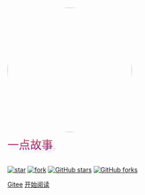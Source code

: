 <br>

<img style="border-radius: 50%" width="280px" src="https://i.loli.net/2021/08/22/3uLFZki9OSEVbcp.jpg
">


<!-- # Spring Album <small>0.0.1</small> -->
<div style = "font-weight: 100; font-size: 1.6rem; 
    text-align: center;
    text-shadow: 0.3rem 0.3rem 0.4rem rgba(0,0,0,.15);
    line-height: 1.2;
    background-image: -webkit-gradient(linear, 0 0, 0 bottom, from(rgba(205,92,92, 1)), to(rgba(139,0,139, 1)));
    -webkit-background-clip: text;
    -webkit-text-fill-color: transparent;
    display: inline-block;">
    一点故事.
</div>

<br>
<br>

[![star](https://gitee.com/ExcaliburAias/LifeBook/badge/star.svg?theme=dark)](https://gitee.com/ExcaliburAias/LifeBook/stargazers)
[![fork](https://gitee.com/ExcaliburAias/LifeBook/badge/fork.svg?theme=dark)](https://gitee.com/ExcaliburAias/LifeBook/members)
[![GitHub stars](https://img.shields.io/github/stars/ExcaliburEX/LifeBook?logo=github)](https://github.com/ExcaliburEX/LifeBook/stargazers)
[![GitHub forks](https://img.shields.io/github/forks/ExcaliburEX/LifeBook?logo=github)](https://github.com/ExcaliburEX/LifeBook/network)


[Gitee](https://gitee.com/ExcaliburAias/LifeBook)
[开始阅读](README.md)

<!-- background image -->

<!-- ![](https://www.recoluan.com/assets/img/bg.2cfdbb33.svg) -->
